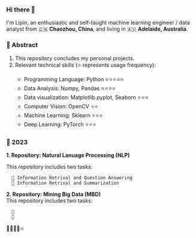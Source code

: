 ### Hi there 👋

I'm Lipin, an enthusiastic and self-taught machine learning engineer / data analyst from 🇨🇳 **Chaozhou, China**, and living in 🇦🇺 **Adelaide, Australia**.

### 🌻  Abstract
1.  This repository concludes my personal projects.
2.  Relevant technical skills (⭐ represents usage frequency):
    > 
    * Programming Language: Python    ⭐⭐⭐⭐⭐
    * Data Analysis: Numpy, Pandas  ⭐⭐⭐⭐
    * Data visualization: Matplotlib.pyplot, Seaborn  ⭐⭐⭐
    * Computer Vision:  OpenCV  ⭐⭐
    * Machine Learning: Sklearn  ⭐⭐⭐
    * Deep Learning:  PyTorch ⭐⭐⭐
    > 

### 🌻   2023 
**1.  Repository: Natural Lanuage Processing (NLP)**  
  
  This repository includes two tasks:   
>
   
      🌱 Information Retrival and Question Answering   
      🌱 Information Retrival and Summarization
      
>

**2.  Repository: Mining Big Data (MBD)**  
  This repository includes two tasks:   
>
   
      🌱    
      🌱 
      
>

🌼🌻🌸🔆⭐ 

